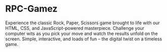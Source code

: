 # RPC-Gamez
Experience the classic Rock, Paper, Scissors game brought to life with our HTML, CSS, and JavaScript-powered masterpiece. Challenge your computer wits as you pick your move and watch the results unfold on the screen. Simple, interactive, and loads of fun – the digital twist on a timeless game.
